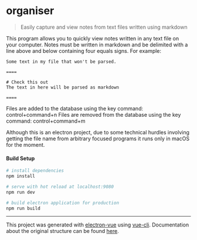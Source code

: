 # organiser

> Easily capture and view notes from text files written using markdown

This program allows you to quickly view notes written in any text file on your computer.
Notes must be written in markdown and be delimited with a line above and below containing four equals signs.
For example:

```
Some text in my file that won't be parsed.

====

# Check this out
The text in here will be parsed as markdown

====

```

Files are added to the database using the key command: control+command+n
Files are removed from the database using the key command: control+command+m

Although this is an electron project, due to some technical hurdles involving getting the file name from arbitrary focused programs it runs only in macOS for the moment.

#### Build Setup

``` bash
# install dependencies
npm install

# serve with hot reload at localhost:9080
npm run dev

# build electron application for production
npm run build


```

---

This project was generated with [electron-vue](https://github.com/SimulatedGREG/electron-vue) using [vue-cli](https://github.com/vuejs/vue-cli). Documentation about the original structure can be found [here](https://simulatedgreg.gitbooks.io/electron-vue/content/index.html).
